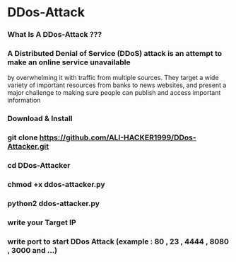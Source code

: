 # DDos-Attack 
### What Is A DDos-Attack ???

### A Distributed Denial of Service (DDoS) attack is an attempt to make an online service unavailable 
by overwhelming it with traffic from multiple sources. They target a wide variety of important resources
from banks to news websites, and present a major challenge to making sure people can publish and access important information

### Download & Install

### git clone https://github.com/ALI-HACKER1999/DDos-Attacker.git

### cd DDos-Attacker

### chmod +x ddos-attacker.py

### python2 ddos-attacker.py

### write your Target IP

### write  port to start DDos Attack (example : 80 , 23 , 4444 , 8080 , 3000 and ...)